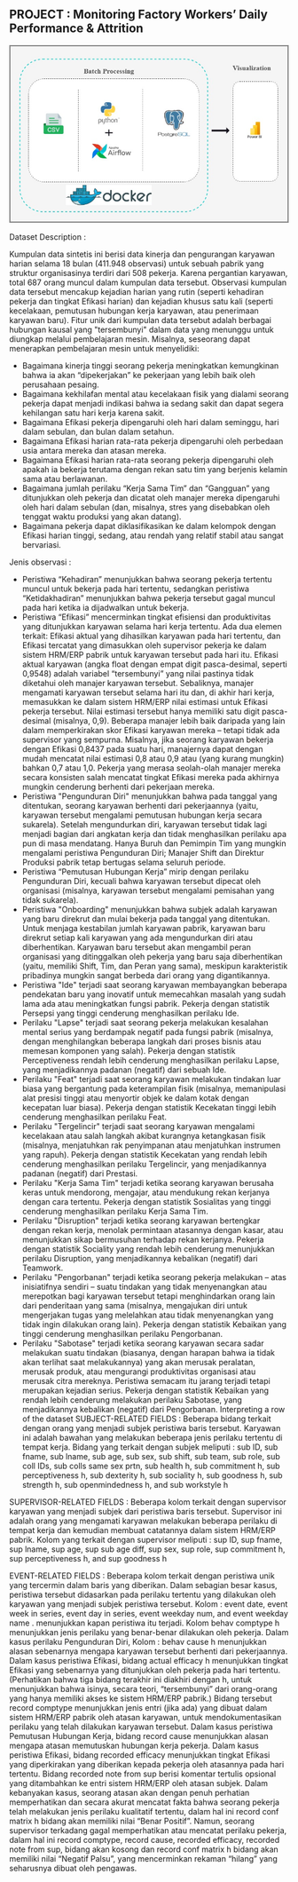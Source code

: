 ## PROJECT : Monitoring Factory Workers’ Daily Performance & Attrition

![a1](https://github.com/mhdalfarisy/Final-Project-Data-Engineer/blob/main/assets/Batch%20Processing%20Flow.jpg)



Dataset Description :

Kumpulan data sintetis ini berisi data kinerja dan pengurangan karyawan harian selama 18 bulan (411.948 observasi) untuk sebuah pabrik yang struktur organisasinya terdiri dari 508 pekerja. Karena pergantian karyawan, total 687 orang muncul dalam kumpulan data tersebut. Observasi kumpulan data tersebut mencakup kejadian harian yang rutin (seperti kehadiran pekerja dan tingkat Efikasi harian) dan kejadian khusus satu kali (seperti kecelakaan, pemutusan hubungan kerja karyawan, atau penerimaan karyawan baru). Fitur unik dari kumpulan data tersebut adalah berbagai hubungan kausal yang "tersembunyi" dalam data yang menunggu untuk diungkap melalui pembelajaran mesin. Misalnya, seseorang dapat menerapkan pembelajaran mesin untuk menyelidiki:

-  Bagaimana kinerja tinggi seorang pekerja meningkatkan kemungkinan bahwa ia akan “dipekerjakan” ke pekerjaan yang lebih baik oleh perusahaan pesaing.
- Bagaimana kekhilafan mental atau kecelakaan fisik yang dialami seorang pekerja dapat menjadi indikasi bahwa ia sedang sakit dan dapat segera kehilangan satu hari kerja karena sakit.
- Bagaimana Efikasi pekerja dipengaruhi oleh hari dalam seminggu, hari dalam sebulan, dan bulan dalam setahun.
- Bagaimana Efikasi harian rata-rata pekerja dipengaruhi oleh perbedaan usia antara mereka dan atasan mereka.
- Bagaimana Efikasi harian rata-rata seorang pekerja dipengaruhi oleh apakah ia bekerja terutama dengan rekan satu tim yang berjenis kelamin sama atau berlawanan.
- Bagaimana jumlah perilaku “Kerja Sama Tim” dan “Gangguan” yang ditunjukkan oleh pekerja dan dicatat oleh manajer mereka dipengaruhi oleh hari dalam sebulan (dan, misalnya, stres yang disebabkan oleh tenggat waktu produksi yang akan datang).
- Bagaimana pekerja dapat diklasifikasikan ke dalam kelompok dengan Efikasi harian tinggi, sedang, atau rendah yang relatif stabil atau sangat bervariasi.

Jenis observasi : 
- Peristiwa “Kehadiran” menunjukkan bahwa seorang pekerja tertentu muncul untuk bekerja pada hari tertentu, sedangkan peristiwa “Ketidakhadiran” menunjukkan bahwa pekerja tersebut gagal muncul pada hari ketika ia dijadwalkan untuk bekerja.
- Peristiwa “Efikasi” mencerminkan tingkat efisiensi dan produktivitas yang ditunjukkan karyawan selama hari kerja tertentu. Ada dua elemen terkait: Efikasi aktual yang dihasilkan karyawan pada hari tertentu, dan Efikasi tercatat yang dimasukkan oleh supervisor pekerja ke dalam sistem HRM/ERP pabrik untuk karyawan tersebut pada hari itu. Efikasi aktual karyawan (angka float dengan empat digit pasca-desimal, seperti 0,9548) adalah variabel “tersembunyi” yang nilai pastinya tidak diketahui oleh manajer karyawan tersebut. Sebaliknya, manajer mengamati karyawan tersebut selama hari itu dan, di akhir hari kerja, memasukkan ke dalam sistem HRM/ERP nilai estimasi untuk Efikasi pekerja tersebut. Nilai estimasi tersebut hanya memiliki satu digit pasca-desimal (misalnya, 0,9). Beberapa manajer lebih baik daripada yang lain dalam memperkirakan skor Efikasi karyawan mereka – tetapi tidak ada supervisor yang sempurna. Misalnya, jika seorang karyawan bekerja dengan Efikasi 0,8437 pada suatu hari, manajernya dapat dengan mudah mencatat nilai estimasi 0,8 atau 0,9 atau (yang kurang mungkin) bahkan 0,7 atau 1,0. Pekerja yang merasa seolah-olah manajer mereka secara konsisten salah mencatat tingkat Efikasi mereka pada akhirnya mungkin cenderung berhenti dari pekerjaan mereka.
- Peristiwa "Pengunduran Diri" menunjukkan bahwa pada tanggal yang ditentukan, seorang karyawan berhenti dari pekerjaannya (yaitu, karyawan tersebut mengalami pemutusan hubungan kerja secara sukarela). Setelah mengundurkan diri, karyawan tersebut tidak lagi menjadi bagian dari angkatan kerja dan tidak menghasilkan perilaku apa pun di masa mendatang. Hanya Buruh dan Pemimpin Tim yang mungkin mengalami peristiwa Pengunduran Diri; Manajer Shift dan Direktur Produksi pabrik tetap bertugas selama seluruh periode.
- Peristiwa “Pemutusan Hubungan Kerja” mirip dengan perilaku Pengunduran Diri, kecuali bahwa karyawan tersebut dipecat oleh organisasi (misalnya, karyawan tersebut mengalami pemisahan yang tidak sukarela).
- Peristiwa "Onboarding" menunjukkan bahwa subjek adalah karyawan yang baru direkrut dan mulai bekerja pada tanggal yang ditentukan. Untuk menjaga kestabilan jumlah karyawan pabrik, karyawan baru direkrut setiap kali karyawan yang ada mengundurkan diri atau diberhentikan. Karyawan baru tersebut akan mengambil peran organisasi yang ditinggalkan oleh pekerja yang baru saja diberhentikan (yaitu, memiliki Shift, Tim, dan Peran yang sama), meskipun karakteristik pribadinya mungkin sangat berbeda dari orang yang digantikannya.
- Peristiwa "Ide" terjadi saat seorang karyawan membayangkan beberapa pendekatan baru yang inovatif untuk memecahkan masalah yang sudah lama ada atau meningkatkan fungsi pabrik. Pekerja dengan statistik Persepsi yang tinggi cenderung menghasilkan perilaku Ide.
- Perilaku "Lapse" terjadi saat seorang pekerja melakukan kesalahan mental serius yang berdampak negatif pada fungsi pabrik (misalnya, dengan menghilangkan beberapa langkah dari proses bisnis atau memesan komponen yang salah). Pekerja dengan statistik Perceptiveness rendah lebih cenderung menghasilkan perilaku Lapse, yang menjadikannya padanan (negatif) dari sebuah Ide.
- Perilaku "Feat" terjadi saat seorang karyawan melakukan tindakan luar biasa yang bergantung pada keterampilan fisik (misalnya, memanipulasi alat presisi tinggi atau menyortir objek ke dalam kotak dengan kecepatan luar biasa). Pekerja dengan statistik Kecekatan tinggi lebih cenderung menghasilkan perilaku Feat.
- Perilaku "Tergelincir" terjadi saat seorang karyawan mengalami kecelakaan atau salah langkah akibat kurangnya ketangkasan fisik (misalnya, menjatuhkan rak penyimpanan atau menjatuhkan instrumen yang rapuh). Pekerja dengan statistik Kecekatan yang rendah lebih cenderung menghasilkan perilaku Tergelincir, yang menjadikannya padanan (negatif) dari Prestasi.
- Perilaku "Kerja Sama Tim" terjadi ketika seorang karyawan berusaha keras untuk mendorong, mengajar, atau mendukung rekan kerjanya dengan cara tertentu. Pekerja dengan statistik Sosialitas yang tinggi cenderung menghasilkan perilaku Kerja Sama Tim.
- Perilaku "Disruption" terjadi ketika seorang karyawan bertengkar dengan rekan kerja, menolak permintaan atasannya dengan kasar, atau menunjukkan sikap bermusuhan terhadap rekan kerjanya. Pekerja dengan statistik Sociality yang rendah lebih cenderung menunjukkan perilaku Disruption, yang menjadikannya kebalikan (negatif) dari Teamwork.
- Perilaku "Pengorbanan" terjadi ketika seorang pekerja melakukan – atas inisiatifnya sendiri – suatu tindakan yang tidak menyenangkan atau merepotkan bagi karyawan tersebut tetapi menghindarkan orang lain dari penderitaan yang sama (misalnya, mengajukan diri untuk mengerjakan tugas yang melelahkan atau tidak menyenangkan yang tidak ingin dilakukan orang lain). Pekerja dengan statistik Kebaikan yang tinggi cenderung menghasilkan perilaku Pengorbanan.
- Perilaku "Sabotase" terjadi ketika seorang karyawan secara sadar melakukan suatu tindakan (biasanya, dengan harapan bahwa ia tidak akan terlihat saat melakukannya) yang akan merusak peralatan, merusak produk, atau mengurangi produktivitas organisasi atau merusak citra mereknya. Peristiwa semacam itu jarang terjadi tetapi merupakan kejadian serius. Pekerja dengan statistik Kebaikan yang rendah lebih cenderung melakukan perilaku Sabotase, yang menjadikannya kebalikan (negatif) dari Pengorbanan.
Interpreting a row of the dataset
SUBJECT-RELATED FIELDS :
Beberapa bidang terkait dengan orang yang menjadi subjek peristiwa baris tersebut. Karyawan ini adalah bawahan yang melakukan beberapa jenis perilaku tertentu di tempat kerja. Bidang yang terkait dengan subjek meliputi : 
sub ID, sub fname, sub lname, sub age, sub sex, sub shift, sub team, sub role, sub coll IDs, sub colls same sex prtn, sub health h, sub commitment h, sub perceptiveness h, sub dexterity h, sub sociality h, sub goodness h, sub strength h, sub openmindedness h, and sub workstyle h

SUPERVISOR-RELATED FIELDS : 
Beberapa kolom terkait dengan supervisor karyawan yang menjadi subjek dari peristiwa baris tersebut. Supervisor ini adalah orang yang mengamati karyawan melakukan beberapa perilaku di tempat kerja dan kemudian membuat catatannya dalam sistem HRM/ERP pabrik. Kolom yang terkait dengan supervisor meliputi :
sup ID, sup fname, sup lname, sup age, sup sub age diff, sup sex, sup role, sup commitment h, sup perceptiveness h, and sup goodness h

EVENT-RELATED FIELDS :
Beberapa kolom terkait dengan peristiwa unik yang tercermin dalam baris yang diberikan. Dalam sebagian besar kasus, peristiwa tersebut didasarkan pada perilaku tertentu yang dilakukan oleh karyawan yang menjadi subjek peristiwa tersebut. Kolom : event date, event week in series, event day in series, event weekday num, and event weekday name . menunjukkan kapan peristiwa itu terjadi. Kolom behav comptype h menunjukkan jenis perilaku yang benar-benar dilakukan oleh pekerja. Dalam kasus perilaku Pengunduran Diri, Kolom : behav cause h menunjukkan alasan sebenarnya mengapa karyawan tersebut berhenti dari pekerjaannya. Dalam kasus peristiwa Efikasi, bidang actual efficacy h menunjukkan tingkat Efikasi yang sebenarnya yang ditunjukkan oleh pekerja pada hari tertentu. (Perhatikan bahwa tiga bidang terakhir ini diakhiri dengan h, untuk menunjukkan bahwa isinya, secara teori, “tersembunyi” dari orang-orang yang hanya memiliki akses ke sistem HRM/ERP pabrik.) Bidang tersebut record comptype menunjukkan jenis entri (jika ada) yang dibuat dalam sistem HRM/ERP pabrik oleh atasan karyawan, untuk mendokumentasikan perilaku yang telah dilakukan karyawan tersebut. Dalam kasus peristiwa Pemutusan Hubungan Kerja, bidang record cause menunjukkan alasan mengapa atasan memutuskan hubungan kerja pekerja. Dalam kasus peristiwa Efikasi, bidang recorded efficacy menunjukkan tingkat Efikasi yang diperkirakan yang diberikan kepada pekerja oleh atasannya pada hari tertentu. Bidang recorded note from sup berisi komentar tertulis opsional yang ditambahkan ke entri sistem HRM/ERP oleh atasan subjek. Dalam kebanyakan kasus, seorang atasan akan dengan penuh perhatian memperhatikan dan secara akurat mencatat fakta bahwa seorang pekerja telah melakukan jenis perilaku kualitatif tertentu, dalam hal ini record conf matrix h bidang akan memiliki nilai “Benar Positif”. Namun, seorang supervisor terkadang gagal memperhatikan atau mencatat perilaku pekerja, dalam hal ini record comptype, record cause, recorded efficacy, recorded note from sup, bidang akan kosong dan record conf matrix h bidang akan memiliki nilai “Negatif Palsu”, yang mencerminkan rekaman “hilang” yang seharusnya dibuat oleh pengawas.
